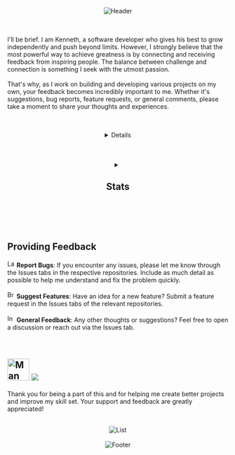 
<div align="center">  
  <img src="https://capsule-render.vercel.app/api?type=waving&height=150&color=gradient&customColorList=24,22,25,30&text=🖐️%20Ciao,%20Welcome%20to%20My%20GitHub!&reversal=false&fontSize=29&textBg=false&animation=fadeIn&section=header&fontAlignY=30" alt="Header" style="max-width: auto; height: auto;"> 
</div>

<br><br>
I'll be brief. I am Kenneth, a software developer who gives his best to grow independently and push beyond limits. However, I strongly believe that the most powerful way to achieve greatness is by connecting and receiving feedback from inspiring people. The balance between challenge and connection is something I seek with the utmost passion.
<br><br>
That's why, as I work on building and developing various projects on my own, your feedback becomes incredibly important to me. Whether it's suggestions, bug reports, feature requests, or general comments, please take a moment to share your thoughts and experiences.
<br><br><br>

<div align="center">
  <details>
  <p>
    <h2> Core Skills </h2>
  </p>
  <table style="margin: auto;">
    <tr>
      <th>Main Technologies</th>
      <th>Other Notions</th>
      <th>Tools</th>
      <th>Systems</th>
    </tr>
    <tr>
      <td valign="top">
        <a href="https://github.com/theMoor9?tab=repositories">
          <img src="https://go-skill-icons.vercel.app/api/icons?i=rust,py,pinescript,bash,html,css,js,md&perline=3&titles=true" />
        </a>
      </td>
      <td valign="top">
        <a href="https://github.com/theMoor9?tab=repositories">
          <img src="https://go-skill-icons.vercel.app/api/icons?i=cpp,java,powershell,php,mysql&perline=3&titles=true" />
        </a>
      </td>
      <td valign="top">
        <a href=" https://github.com/theMoor9?tab=repositories">
          <img src="https://go-skill-icons.vercel.app/api/icons?i=vscode,obsidian,sublime,git,githubcopilot,chatgpt&perline=3&titles=true" />
        </a>
      </td>
      <td valign="top">
        <a href=" https://github.com/theMoor9?tab=repositories">
          <img src="https://go-skill-icons.vercel.app/api/icons?i=windows,ubuntu,linux&perline=3&titles=true" />
        </a>
      </td>
    </tr>
  </table>
  </details>
</div>
<br><br><br>
<div align="center">
  <details>
      <summary><h2>Stats</h2></summary>
      <figure>
          <img src="https://github-readme-stats.vercel.app/api/top-langs/?username=theMoor9&langs_count=8&layout=compact&theme=chartreuse-dark" />
      </figure>
  </details>
</div>

<br><br><br>
<h2> Providing Feedback </h2>

<img src="https://raw.githubusercontent.com/Tarikul-Islam-Anik/Animated-Fluent-Emojis/master/Emojis/Animals/Lady%20Beetle.png" alt="Lady Beetle" width="17" height="17"> **Report Bugs**: If you encounter any issues, please let me know through the Issues tabs in the respective repositories. Include as much detail as possible to help me understand and fix the problem quickly.
<br><br>
<img src="https://raw.githubusercontent.com/Tarikul-Islam-Anik/Animated-Fluent-Emojis/master/Emojis/Hand%20gestures/Brain.png" alt="Brain" width="17" height="17"> **Suggest Features**: Have an idea for a new feature? Submit a feature request in the Issues tabs of the relevant repositories.
<br><br>
<img src="https://raw.githubusercontent.com/Tarikul-Islam-Anik/Animated-Fluent-Emojis/master/Emojis/Hand%20gestures/Index%20Pointing%20Up.png" alt="Index Pointing Up" width="17" height="17"> **General Feedback**: Any other thoughts or suggestions? Feel free to open a discussion or reach out via the Issues tab.
<br><br><br>


## <img src="https://raw.githubusercontent.com/Tarikul-Islam-Anik/Animated-Fluent-Emojis/master/Emojis/People/Man%20Technologist.png" alt="Man Technologist" width="50" height="50"> ![](https://komarev.com/ghpvc/?username=theMoor9&style=plastic&color=70e000&label=All+Time+Profile+Visits)

Thank you for being a part of this and for helping me create better projects and improve my skill set. Your support and feedback are greatly appreciated! 
<br><br>
<div align="center">
  <img src="https://readme-typing-svg.demolab.com?font=Fira+Code&pause=1000&color=4EF729&center=true&vCenter=true&random=true&width=435&lines=Blockchain+Protocols;Artificial+Intelligence;Smart+Solutions;Coding;Computer+Programming;Software+Engineering" alt="List" style="max-width: auto; height: auto;">
</div>
<br>
<div align="center">  
  <img src="https://capsule-render.vercel.app/api?type=waving&height=150&color=gradient&customColorList=24,22,25,30&reversal=false&fontSize=30&textBg=false&animation=fadeIn&section=footer&fontAlignY=30" alt="Footer" style="max-width: auto; height: auto;"> 
</div>

